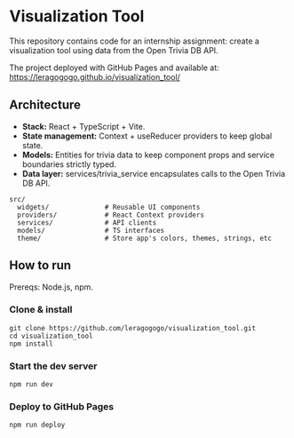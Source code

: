 # Visualization Tool
This repository contains code for an internship assignment: create a visualization tool using data from the Open Trivia DB API.

The project deployed with GitHub Pages and available at: https://leragogogo.github.io/visualization_tool/

## Architecture
- **Stack:** React + TypeScript + Vite.
- **State management:** Context + useReducer providers to keep global state.
- **Models:** Entities for trivia data to keep component props and service boundaries strictly typed.
- **Data layer:** services/trivia_service encapsulates calls to the Open Trivia DB API.

```console
src/
  widgets/              # Reusable UI components
  providers/            # React Context providers
  services/             # API clients
  models/               # TS interfaces
  theme/                # Store app's colors, themes, strings, etc
```


## How to run
Prereqs: Node.js, npm.

### Clone & install
```console
git clone https://github.com/leragogogo/visualization_tool.git
cd visualization_tool
npm install
```

### Start the dev server
```console
npm run dev
```

### Deploy to GitHub Pages
```console
npm run deploy
```
